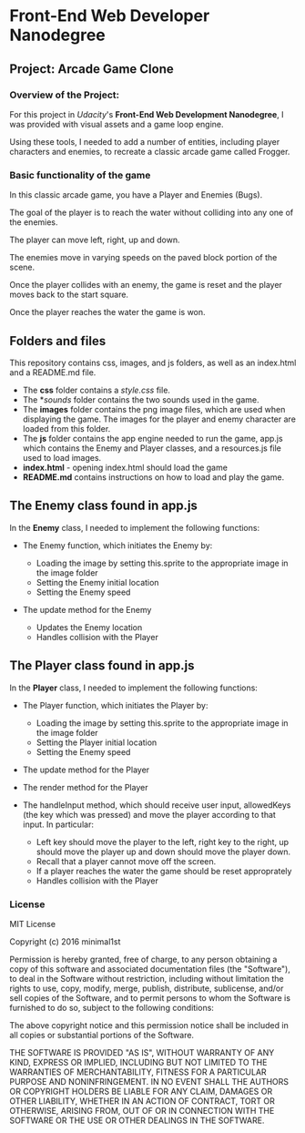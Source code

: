 # Front-End Web Developer Nanodegree

## Project: Arcade Game Clone

### Overview of the Project:

For this project in _Udacity_'s **Front-End Web Development Nanodegree**, I was provided with visual assets and a game loop engine. 

Using these tools, I needed to add a number of entities, including player characters and enemies, to recreate a classic arcade game called Frogger. 

### Basic functionality of the game

In this classic arcade game, you have a Player and Enemies (Bugs). 

The goal of the player is to reach the water without colliding into any one of the enemies. 

The player can move left, right, up and down. 

The enemies move in varying speeds on the paved block portion of the scene. 

Once the player collides with an enemy, the game is reset and the player moves back to the start square. 

Once the player reaches the water the game is won.

## Folders and files
This repository contains css, images, and js folders, as well as an index.html and a README.md file. 

- The **css** folder contains a *style.css* file.
- The **sounds* folder contains the two sounds used in the game.
- The **images** folder contains the png image files, which are used when displaying the game. The images for the player and enemy character are loaded from this folder.
- The **js** folder contains the app engine needed to run the game, app.js which contains the Enemy and Player classes, and a resources.js file used to load images. 
- **index.html** - opening index.html should load the game
- **README.md** contains instructions on how to load and play the game.

## The Enemy class found in app.js

In the **Enemy** class, I needed to implement the following functions:

- The Enemy function, which initiates the Enemy by:
	- Loading the image by setting this.sprite to the appropriate image in the image folder
	- Setting the Enemy initial location
	- Setting the Enemy speed

- The update method for the Enemy
	- Updates the Enemy location
	- Handles collision with the Player

## The Player class found in app.js

In the **Player** class, I needed to implement the following functions:

- The Player function, which initiates the Player by:
	- Loading the image by setting this.sprite to the appropriate image in the image folder
	- Setting the Player initial location
	- Setting the Enemy speed

- The update method for the Player

- The render method for the Player

- The handleInput method, which should receive user input, allowedKeys (the key which was pressed) and move the player according to that input. In particular:
	- Left key should move the player to the left, right key to the right, up should move the player up and down should move the player down.
	- Recall that a player cannot move off the screen.
	- If a player reaches the water the game should be reset approprately
	- Handles collision with the Player

### License 

MIT License

Copyright (c) 2016 minimal1st

Permission is hereby granted, free of charge, to any person obtaining a copy of this software and associated documentation files (the "Software"), to deal in the Software without restriction, including without limitation the rights to use, copy, modify, merge, publish, distribute, sublicense, and/or sell copies of the Software, and to permit persons to whom the Software is furnished to do so, subject to the following conditions:

The above copyright notice and this permission notice shall be included in all copies or substantial portions of the Software.

THE SOFTWARE IS PROVIDED "AS IS", WITHOUT WARRANTY OF ANY KIND, EXPRESS OR IMPLIED, INCLUDING BUT NOT LIMITED TO THE WARRANTIES OF MERCHANTABILITY, FITNESS FOR A PARTICULAR PURPOSE AND NONINFRINGEMENT. IN NO EVENT SHALL THE AUTHORS OR COPYRIGHT HOLDERS BE LIABLE FOR ANY CLAIM, DAMAGES OR OTHER LIABILITY, WHETHER IN AN ACTION OF CONTRACT, TORT OR OTHERWISE, ARISING FROM, OUT OF OR IN CONNECTION WITH THE SOFTWARE OR THE USE OR OTHER DEALINGS IN THE SOFTWARE.
